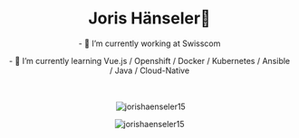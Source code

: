 

<h1 align="center">Joris Hänseler🤳</h1>
<div align="center">
  <p>- 🔭 I’m currently working at Swisscom</p>
<p>- 🌱 I’m currently learning Vue.js / Openshift / Docker / Kubernetes / Ansible / Java / Cloud-Native</p>
  <br>
<p>&nbsp;<img align="center" src="https://github-readme-stats.vercel.app/api?username=jorishaenseler15&show_icons=true&locale=en" alt="jorishaenseler15" /></p>
<p><img align="center" src="https://github-readme-streak-stats.herokuapp.com/?user=jorishaenseler15&" alt="jorishaenseler15" /></p>
  <br>

